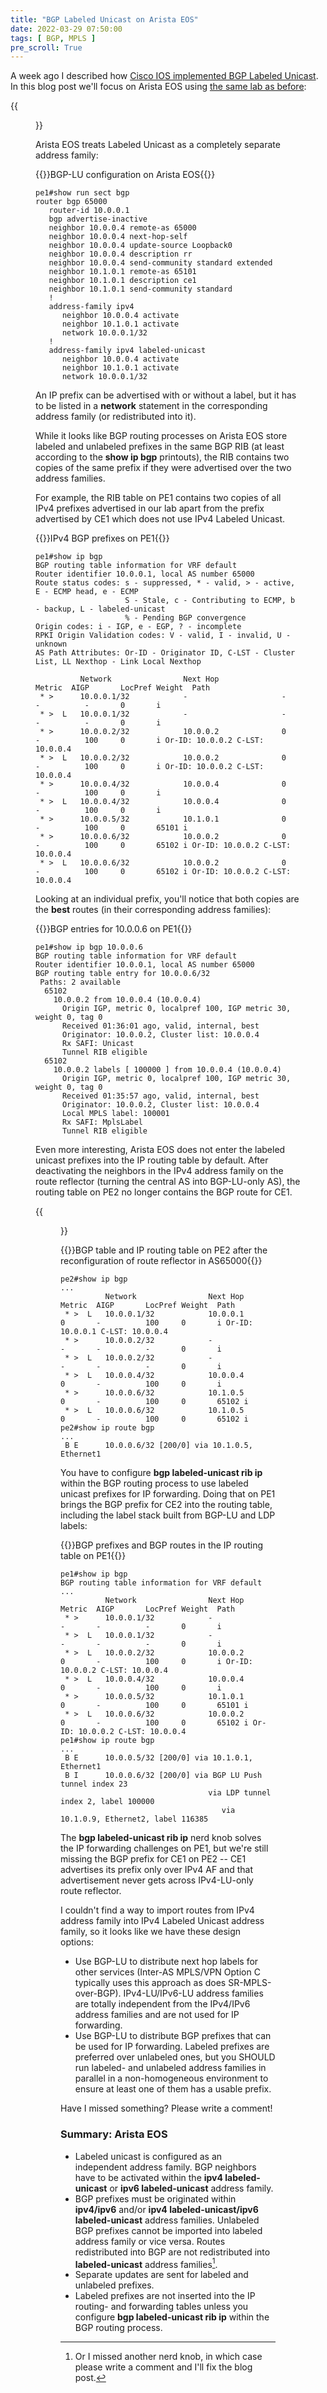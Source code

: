 ```yaml
---
title: "BGP Labeled Unicast on Arista EOS"
date: 2022-03-29 07:50:00
tags: [ BGP, MPLS ]
pre_scroll: True
---
```

A week ago I described how [Cisco IOS implemented BGP Labeled Unicast](bgp-labeled-unicast-cisco-ios.html). In this blog post we'll focus on Arista EOS using [the same lab as before](https://github.com/ipspace/netsim-examples/tree/master/MPLS/ldp-bgp-lu):

{{<figure src="/2022/03/bgp-lu-topology.bgp-eos.jpg" caption="BGP sessions in the BGP-LU lab">}}

<!--more-->
Arista EOS treats Labeled Unicast as a completely separate address family:

{{<cc>}}BGP-LU configuration on Arista EOS{{</cc>}}
```
pe1#show run sect bgp
router bgp 65000
   router-id 10.0.0.1
   bgp advertise-inactive
   neighbor 10.0.0.4 remote-as 65000
   neighbor 10.0.0.4 next-hop-self
   neighbor 10.0.0.4 update-source Loopback0
   neighbor 10.0.0.4 description rr
   neighbor 10.0.0.4 send-community standard extended
   neighbor 10.1.0.1 remote-as 65101
   neighbor 10.1.0.1 description ce1
   neighbor 10.1.0.1 send-community standard
   !
   address-family ipv4
      neighbor 10.0.0.4 activate
      neighbor 10.1.0.1 activate
      network 10.0.0.1/32
   !
   address-family ipv4 labeled-unicast
      neighbor 10.0.0.4 activate
      neighbor 10.1.0.1 activate
      network 10.0.0.1/32
```

An IP prefix can be advertised with or without a label, but it has to be listed in a **network** statement in the corresponding address family (or redistributed into it).

While it looks like BGP routing processes on Arista EOS store labeled and unlabeled prefixes in the same BGP RIB (at least according to the **show ip bgp** printouts), the RIB contains two copies of the same prefix if they were advertised over the two address families. 

For example, the RIB table on PE1 contains two copies of all IPv4 prefixes advertised in our lab apart from the prefix advertised by CE1 which does not use IPv4 Labeled Unicast.

{{<cc>}}IPv4 BGP prefixes on PE1{{</cc>}}
```
pe1#show ip bgp
BGP routing table information for VRF default
Router identifier 10.0.0.1, local AS number 65000
Route status codes: s - suppressed, * - valid, > - active, E - ECMP head, e - ECMP
                    S - Stale, c - Contributing to ECMP, b - backup, L - labeled-unicast
                    % - Pending BGP convergence
Origin codes: i - IGP, e - EGP, ? - incomplete
RPKI Origin Validation codes: V - valid, I - invalid, U - unknown
AS Path Attributes: Or-ID - Originator ID, C-LST - Cluster List, LL Nexthop - Link Local Nexthop

          Network                Next Hop              Metric  AIGP       LocPref Weight  Path
 * >      10.0.0.1/32            -                     -       -          -       0       i
 * >  L   10.0.0.1/32            -                     -       -          -       0       i
 * >      10.0.0.2/32            10.0.0.2              0       -          100     0       i Or-ID: 10.0.0.2 C-LST: 10.0.0.4
 * >  L   10.0.0.2/32            10.0.0.2              0       -          100     0       i Or-ID: 10.0.0.2 C-LST: 10.0.0.4
 * >      10.0.0.4/32            10.0.0.4              0       -          100     0       i
 * >  L   10.0.0.4/32            10.0.0.4              0       -          100     0       i
 * >      10.0.0.5/32            10.1.0.1              0       -          100     0       65101 i
 * >      10.0.0.6/32            10.0.0.2              0       -          100     0       65102 i Or-ID: 10.0.0.2 C-LST: 10.0.0.4
 * >  L   10.0.0.6/32            10.0.0.2              0       -          100     0       65102 i Or-ID: 10.0.0.2 C-LST: 10.0.0.4
```

Looking at an individual prefix, you'll notice that both copies are the **best** routes (in their corresponding address families):

{{<cc>}}BGP entries for 10.0.0.6 on PE1{{</cc>}}
```
pe1#show ip bgp 10.0.0.6
BGP routing table information for VRF default
Router identifier 10.0.0.1, local AS number 65000
BGP routing table entry for 10.0.0.6/32
 Paths: 2 available
  65102
    10.0.0.2 from 10.0.0.4 (10.0.0.4)
      Origin IGP, metric 0, localpref 100, IGP metric 30, weight 0, tag 0
      Received 01:36:01 ago, valid, internal, best
      Originator: 10.0.0.2, Cluster list: 10.0.0.4
      Rx SAFI: Unicast
      Tunnel RIB eligible
  65102
    10.0.0.2 labels [ 100000 ] from 10.0.0.4 (10.0.0.4)
      Origin IGP, metric 0, localpref 100, IGP metric 30, weight 0, tag 0
      Received 01:35:57 ago, valid, internal, best
      Originator: 10.0.0.2, Cluster list: 10.0.0.4
      Local MPLS label: 100001
      Rx SAFI: MplsLabel
      Tunnel RIB eligible
```

Even more interesting, Arista EOS does not enter the labeled unicast prefixes into the IP routing table by default. After deactivating the neighbors in the IPv4 address family on the route reflector (turning the central AS into BGP-LU-only AS), the routing table on PE2 no longer contains the BGP route for CE1.

{{<figure src="/2022/03/bgp-lu-only-topology.jpg" caption="Route reflector in AS6500 propagates only BGP-LU prefixes">}}

{{<cc>}}BGP table and IP routing table on PE2 after the reconfiguration of route reflector in AS65000{{</cc>}}
```
pe2#show ip bgp
...
          Network                Next Hop              Metric  AIGP       LocPref Weight  Path
 * >  L   10.0.0.1/32            10.0.0.1              0       -          100     0       i Or-ID: 10.0.0.1 C-LST: 10.0.0.4
 * >      10.0.0.2/32            -                     -       -          -       0       i
 * >  L   10.0.0.2/32            -                     -       -          -       0       i
 * >  L   10.0.0.4/32            10.0.0.4              0       -          100     0       i
 * >      10.0.0.6/32            10.1.0.5              0       -          100     0       65102 i
 * >  L   10.0.0.6/32            10.1.0.5              0       -          100     0       65102 i
pe2#show ip route bgp
...
 B E      10.0.0.6/32 [200/0] via 10.1.0.5, Ethernet1
```

You have to configure **bgp labeled-unicast rib ip** within the BGP routing process to use labeled unicast prefixes for IP forwarding. Doing that on PE1 brings the BGP prefix for CE2 into the routing table, including the label stack built from BGP-LU and LDP labels:

{{<cc>}}BGP prefixes and BGP routes in the IP routing table on PE1{{</cc>}}
```
pe1#show ip bgp
BGP routing table information for VRF default
...
          Network                Next Hop              Metric  AIGP       LocPref Weight  Path
 * >      10.0.0.1/32            -                     -       -          -       0       i
 * >  L   10.0.0.1/32            -                     -       -          -       0       i
 * >  L   10.0.0.2/32            10.0.0.2              0       -          100     0       i Or-ID: 10.0.0.2 C-LST: 10.0.0.4
 * >  L   10.0.0.4/32            10.0.0.4              0       -          100     0       i
 * >      10.0.0.5/32            10.1.0.1              0       -          100     0       65101 i
 * >  L   10.0.0.6/32            10.0.0.2              0       -          100     0       65102 i Or-ID: 10.0.0.2 C-LST: 10.0.0.4
pe1#show ip route bgp
...
 B E      10.0.0.5/32 [200/0] via 10.1.0.1, Ethernet1
 B I      10.0.0.6/32 [200/0] via BGP LU Push tunnel index 23
                                 via LDP tunnel index 2, label 100000
                                    via 10.1.0.9, Ethernet2, label 116385
```

The **bgp labeled-unicast rib ip** nerd knob solves the IP forwarding challenges on PE1, but we're still missing the BGP prefix for CE1 on PE2 -- CE1 advertises its prefix only over IPv4 AF and that advertisement never gets across IPv4-LU-only route reflector.

I couldn't find a way to import routes from IPv4 address family into IPv4 Labeled Unicast address family, so it looks like we have these design options:

* Use BGP-LU to distribute next hop labels for other services (Inter-AS MPLS/VPN Option C typically uses this approach as does SR-MPLS-over-BGP). IPv4-LU/IPv6-LU address families are totally independent from the IPv4/IPv6 address families and are not used for IP forwarding.
* Use BGP-LU to distribute BGP prefixes that can be used for IP forwarding. Labeled prefixes are preferred over unlabeled ones, but you SHOULD run labeled- and unlabeled address families in parallel in a non-homogeneous environment to ensure at least one of them has a usable prefix.

Have I missed something? Please write a comment!

### Summary: Arista EOS

* Labeled unicast is configured as an independent address family. BGP neighbors have to be activated within the **ipv4 labeled-unicast** or **ipv6 labeled-unicast** address family.
* BGP prefixes must be originated within **ipv4/ipv6** and/or **ipv4 labeled-unicast/ipv6 labeled-unicast** address families. Unlabeled BGP prefixes cannot be imported into labeled address family or vice versa. Routes redistributed into BGP are not redistributed into **labeled-unicast** address families[^NN].
* Separate updates are sent for labeled and unlabeled prefixes.
* Labeled prefixes are not inserted into the IP routing- and forwarding tables unless you configure **bgp labeled-unicast rib ip** within the BGP routing process.

[^NN]: Or I missed another nerd knob, in which case please write  a comment and I'll fix the blog post.